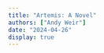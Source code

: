 ```yaml
---
title: "Artemis: A Novel"
authors: ["Andy Weir"]
date: "2024-04-26"
display: true
---
```


<!-- Your comments or review here -->
